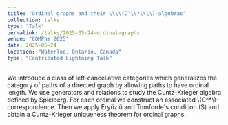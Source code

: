 ```yaml
---
title: "Ordinal graphs and their \\\\(C^\\*\\\\)-algebras"
collection: talks
type: "Talk"
permalink: /talks/2025-05-24-ordinal-graphs
venue: "COMPhY 2025"
date: 2025-05-24
location: "Waterloo, Ontario, Canada"
type: "Contributed Lightning Talk"
---
```


We introduce a class of left-cancellative categories which generalizes the category of paths of a directed graph by allowing paths to have ordinal length. We use generators and relations to study the Cuntz-Krieger algebra defined by Spielberg. For each ordinal we construct an associated \\(C^\*\\)-correspondence. Then we apply Eryüzlü and Tomforde's condition (S) and obtain a Cuntz-Krieger uniqueness theorem for ordinal graphs.
